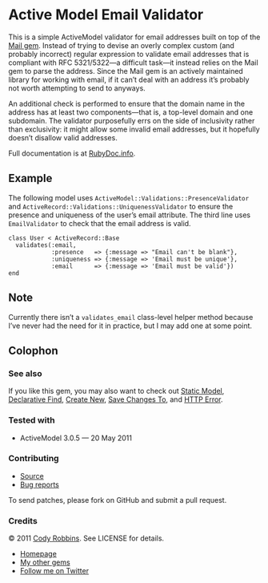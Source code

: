 Active Model Email Validator
============================

This is a simple ActiveModel validator for email addresses built on top of the [Mail gem](http://rubygems.org/gems/mail). Instead of trying to devise an overly complex custom (and probably incorrect) regular expression to validate email addresses that is compliant with RFC 5321/5322—a difficult task—it instead relies on the Mail gem to parse the address. Since the Mail gem is an actively maintained library for working with email, if it can’t deal with an address it’s probably not worth attempting to send to anyways.

An additional check is performed to ensure that the domain name in the address has at least two components—that is, a top-level domain and one subdomain. The validator purposefully errs on the side of inclusivity rather than exclusivity: it might allow some invalid email addresses, but it hopefully doesn’t disallow valid addresses.

Full documentation is at [RubyDoc.info](http://rubydoc.info/gems/active-model-email-validator).

Example
-------

The following model uses `ActiveModel::Validations::PresenceValidator` and `ActiveRecord::Validations::UniquenessValidator` to ensure the presence and uniqueness of the user’s email attribute. The third line uses `EmailValidator` to check that the email address is valid.

    class User < ActiveRecord::Base
      validates(:email,
                :presence   => {:message => "Email can't be blank"},
                :uniqueness => {:message => 'Email must be unique'},
                :email      => {:message => 'Email must be valid'})
    end

Note
----

Currently there isn’t a `validates_email` class-level helper method because I’ve never had the need for it in practice, but I may add one at some point.

Colophon
--------

### See also

If you like this gem, you may also want to check out [Static Model](http://codyrobbins.com/software/static-model), [Declarative Find](http://codyrobbins.com/software/declarative-find), [Create New](http://codyrobbins.com/software/create-new), [Save Changes To](http://codyrobbins.com/software/save-changes-to), and [HTTP Error](http://codyrobbins.com/software/http-error).

### Tested with

* ActiveModel 3.0.5 — 20 May 2011

### Contributing

* [Source](https://github.com/codyrobbins/active-model-email-validator)
* [Bug reports](https://github.com/codyrobbins/active-model-email-validator/issues)

To send patches, please fork on GitHub and submit a pull request.

### Credits

© 2011 [Cody Robbins](http://codyrobbins.com/). See LICENSE for details.

* [Homepage](http://codyrobbins.com/software/active-model-email-validator)
* [My other gems](http://codyrobbins.com/software#gems)
* [Follow me on Twitter](http://twitter.com/codyrobbins)